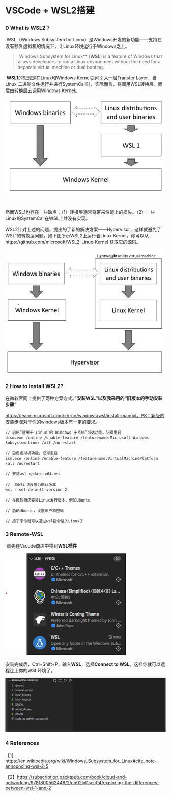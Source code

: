 # VSCode + WSL2搭建

### 0 What is WSL2？

​		WSL（Windows Subsystem for Linux）是Windows开发的新功能——支持在没有额外虚拟机的情况下，让Linux环境运行于Windows之上。

> ​	Windows Subsystem for Linux** (**WSL**) is a feature of Windows that allows developers to run a Linux environment without the need for a separate virtual machine or dual booting.

​		**WSL1**的思想是在Linux和Windows Kernel之间引入一层Transfer Layer，当Linux 二进制文件运行并进行SystemCall时，实际而言，将调用WSL转换层，而后由转换层去调用Windows Kernel。

![](../images/wsl/wsl-1.png)

​		

​		然而WSL1也存在一些缺点：（1）转换层通常将带来性能上的损失。（2）一些Linux的SystemCall在WSL上并没有实现。

​		WSL2针对上述的问题，提出的了新的解决方案——Hypervisor，这样就避免了WSL1的转换层问题。如下图所示WSL2上运行着Linux Kernel，你可以从https://github.com/microsoft/WSL2-Linux-Kernel  获取它的源码。

![](../images/wsl/wsl-2.png)

### 2 How to install WSL2?

​		在微软官网上提供了两种方案方式。**”安装WSL“**以及我采用的**“旧版本的手动安装步骤”**

https://learn.microsoft.com/zh-cn/windows/wsl/install-manual。PS：新版的安装步骤对于你的windows版本有一定的要求。

```shell
// 启用“适用于 Linux 的 Windows 子系统”可选功能。记得重启
dism.exe /online /enable-feature /featurename:Microsoft-Windows-Subsystem-Linux /all /norestart

// 启用虚拟机功能。记得重启
ism.exe /online /enable-feature /featurename:VirtualMachinePlatform /all /norestart

// 安装wsl_update_x64.msi

//  将WSL 2设置为默认版本
wsl --set-default-version 2

// 在微软商店安装Linux发行版本，例如Ubuntu

// 启动Ubuntu，设置账户和密码

// 接下来你就可以通过wsl指令进入Linux了
```

### 3 Remote-WSL

​		首先在Vscode商店中找到**WSL插件**

![](../images/wsl/wsl-3.png)

​		安装完成后，Ctrl+Shift+P，输入**WSL**，选择**Connect to WSL**。这样你就可以远程连上你的WSL环境了。

![](../images/wsl/wsl-4.png)

### 4 References

【1】https://en.wikipedia.org/wiki/Windows_Subsystem_for_Linux#cite_note-announcing-wsl-2-5

【2】https://subscription.packtpub.com/book/cloud-and-networking/9781800562448/2/ch02lvl1sec04/exploring-the-differences-between-wsl-1-and-2

